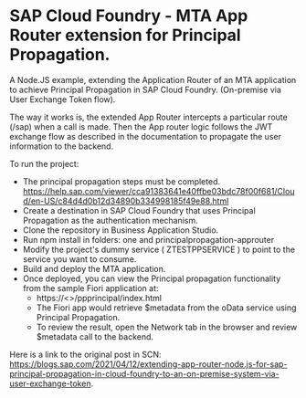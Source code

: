 # SAP Cloud Foundry - MTA App Router extension for Principal Propagation.

A Node.JS example, extending the Application Router of an MTA application to achieve Principal Propagation in SAP Cloud Foundry. (On-premise via User Exchange Token flow).

The way it works is, the extended App Router intercepts a particular route (/sap) when a call is made. Then the App router logic follows the JWT exchange flow 
as described in the documentation to propagate the user information to the backend. 

To run the project:

* The principal propagation steps must be completed. https://help.sap.com/viewer/cca91383641e40ffbe03bdc78f00f681/Cloud/en-US/c84d4d0b12d34890b334998185f49e88.html
* Create a destination in SAP Cloud Foundry that uses Principal Propagation as the authentication mechanism. 
* Clone the repository in Business Application Studio.
* Run npm install in folders: one and principalpropagation-approuter 
* Modify the project's dummy service ( ZTESTPPSERVICE ) to point to the service you want to consume.
* Build and deploy the MTA application.
* Once deployed, you can view the Principal propagation functionality from the sample Fiori application at:
    - https://<<application-router-route-in-cloud-foundry>>/ppprincipal/index.html
    - The Fiori app would retrieve $metadata from the oData service using Principal Propagation.
    - To review the result, open the Network tab in the browser and review $metadata call to the backend.

Here is a link to the original post in SCN: https://blogs.sap.com/2021/04/12/extending-app-router-node.js-for-sap-principal-propagation-in-cloud-foundry-to-an-on-premise-system-via-user-exchange-token.
